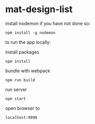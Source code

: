 # mat-design-list

install nodemon if you have not done so:
```
npm install -g nodemon
```

to run the app locally:

install packages
```
npm install
```

bundle with webpack

```
npm run build
```

run server 
```
npm start
```

open browser to 
```
localhost:9090
```
